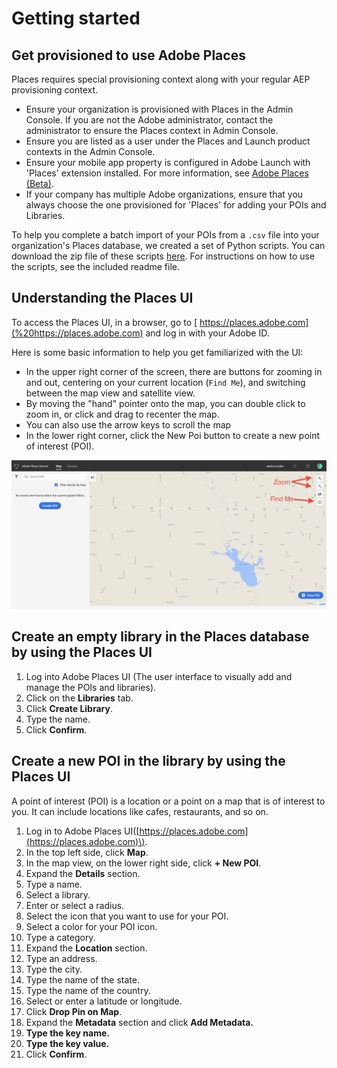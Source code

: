 # Getting started

## Get provisioned to use Adobe Places

Places requires special provisioning context along with your regular AEP provisioning context.

* Ensure your organization is provisioned with Places in the Admin Console. If you are not the Adobe administrator, contact the administrator to ensure the Places context in Admin Console.
* Ensure you are listed as a user under the Places and Launch product contexts in the Admin Console.
* Ensure your mobile app property is configured in Adobe Launch with 'Places' extension installed. For more information, see [Adobe Places \(Beta\)](https://aep-sdks.gitbook.io/docs/using-mobile-extensions/places-extension-1). 
* If your company has multiple Adobe organizations, ensure that you always choose the one provisioned for 'Places' for adding your POIs and Libraries.

To help you complete a batch import of your POIs from a `.csv` file into your organization's Places database, we created a set of Python scripts. You can download the zip file of these scripts [here](https://github.com/jiabingeng/places-developer-docs/tree/a3606cf2bdb7247bc7070e1bb66c4f6c40fdb3bb/.gitbook/assets/import.zip). For instructions on how to use the scripts, see the included readme file.

## Understanding the Places UI

To access the Places UI, in a browser, go to [ https://places.adobe.com](%20https://places.adobe.com) and log in with your Adobe ID. 

Here is some basic information to help you get familiarized with the UI:

* In the upper right corner of the screen, there are buttons for zooming in and out, centering on your current location \(`Find Me`\), and switching between the map view and satellite view.
* By moving the "hand" pointer onto the map, you can double click to zoom in, or click and drag to recenter the map.
* You can also use the arrow keys to scroll the map
* In the lower right corner, click the New Poi button to create a new point of interest \(POI\).

![](.gitbook/assets/places_ui_intro.png)

## Create an empty library in the Places database by using the Places UI

1. Log into Adobe Places UI \(The user interface to visually add and manage the POIs and libraries\). 
2. Click on the **Libraries** tab.
3. Click **Create Library**.
4. Type the name.
5. Click **Confirm**.

## Create a new POI in the library by using the Places UI

A point of interest \(POI\) is a location or a point on a map that is of interest to you. It can include locations like cafes, restaurants, and so on.

1. Log in to Adobe Places UI\([https://places.adobe.com](https://places.adobe.com)\).
2. In the top left side, click **Map**.
3. In the map view, on the lower right side, click **+ New POI**. 
4. Expand the **Details** section.
5. Type a name.
6. Select a library.
7. Enter or select a radius. 
8. Select the icon that you want to use for your POI.
9. Select a color for your POI icon.
10. Type a category.
11. Expand the **Location** section.
12. Type an address.
13. Type the city.
14. Type the name of the state.
15. Type the name of the country.
16. Select or enter a latitude or longitude.
17. Click **Drop Pin on Map**.
18. Expand the **Metadata** section and click **Add Metadata.**
19. **Type the key name.**
20. **Type the key value.**
21. Click **Confirm**.


